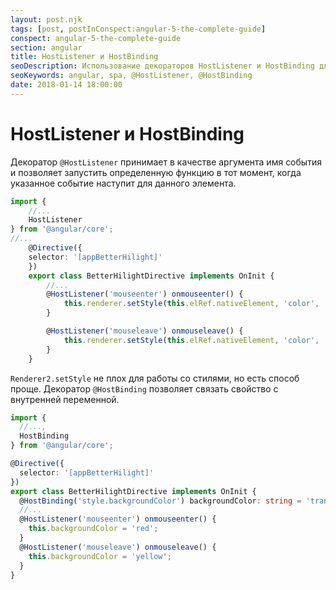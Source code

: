 ```yaml
---
layout: post.njk
tags: [post, postInConspect:angular-5-the-complete-guide]
conspect: angular-5-the-complete-guide
section: angular
title: HostListener и HostBinding
seoDescription: Использование декораторов HostListener и HostBinding для реагирования на события и работы со стилями в Angular5.
seoKeywords: angular, spa, @HostListener, @HostBinding
date: 2018-01-14 18:00:00
---
```

# HostListener и HostBinding

Декоратор `@HostListener` принимает в качестве аргумента имя события и позволяет запустить определенную функцию в тот момент, когда указанное событие наступит для данного элемента.

```typescript
import { 
    //...
    HostListener 
} from '@angular/core';
//...
    @Directive({
    selector: '[appBetterHilight]'
    })
    export class BetterHilightDirective implements OnInit {
        //...
        @HostListener('mouseenter') onmouseenter() {
            this.renderer.setStyle(this.elRef.nativeElement, 'color', 'red');
        }

        @HostListener('mouseleave') onmouseleave() {
            this.renderer.setStyle(this.elRef.nativeElement, 'color', 'black');
        }
    }
```

`Renderer2.setStyle` не плох для работы со стилями, но есть способ проще. Декоратор `@HostBinding` позволяет связать свойство с внутренней переменной.

```typescript
import { 
  //..., 
  HostBinding 
} from '@angular/core';

@Directive({
  selector: '[appBetterHilight]'
})
export class BetterHilightDirective implements OnInit {
  @HostBinding('style.backgroundColor') backgroundColor: string = 'transperent'; 
  //...
  @HostListener('mouseenter') onmouseenter() {
    this.backgroundColor = 'red';
  }
  @HostListener('mouseleave') onmouseleave() {
    this.backgroundColor = 'yellow';
  }
}
```